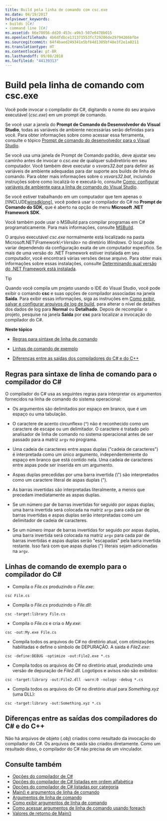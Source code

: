 ```yaml
---
title: Build pela linha de comando com csc.exe
ms.date: 04/19/2017
helpviewer_keywords:
- builds [C#]
- command line [C#]
ms.assetid: 66e70056-dd20-453c-a9b3-507e0478b015
ms.openlocfilehash: 4b6dfdbce131371553fc729206de29794266bfbe
ms.sourcegitcommit: 64f4baed249341e5bf64d1385bf48e3f2e1a0211
ms.translationtype: HT
ms.contentlocale: pt-BR
ms.lasthandoff: 09/08/2018
ms.locfileid: "44139313"
---
```

# <a name="command-line-build-with-cscexe"></a>Build pela linha de comando com csc.exe
Você pode invocar o compilador do C#, digitando o nome do seu arquivo executável (*csc.exe*) em um prompt de comando.

Se você usar a janela do **Prompt de Comando do Desenvolvedor do Visual Studio**, todas as variáveis de ambiente necessárias serão definidas para você. Para obter informações sobre como acessar essa ferramenta, consulte o tópico [Prompt de comando do desenvolvedor para o Visual Studio](../../../framework/tools/developer-command-prompt-for-vs.md). 

Se você usa uma janela de Prompt de Comando padrão, deve ajustar seu caminho antes de invocar o *csc.exe* de qualquer subdiretório em seu computador. Você também deve executar o *vsvars32.bat* para definir as variáveis de ambiente adequadas para dar suporte aos builds de linha de comando. Para obter mais informações sobre o *vsvars32.bat*, incluindo instruções sobre como localizá-lo e executá-lo, consulte [Como: configurar variáveis de ambiente para a linha de comando do Visual Studio](../../../csharp/language-reference/compiler-options/how-to-set-environment-variables-for-the-visual-studio-command-line.md).

Se você estiver trabalhando em um computador que tem apenas o [!INCLUDE[winsdklong](~/includes/winsdklong-md.md)], você poderá usar o compilador do C# no **Prompt de Comando do SDK**, que é aberto na opção de menu **Microsoft .NET Framework SDK**.

Você também pode usar o MSBuild para compilar programas em C# programaticamente. Para mais informações, consulte [MSBuild](/visualstudio/msbuild/msbuild).

O arquivo executável *csc.exe* normalmente está localizado na pasta Microsoft.NET\Framework\\*\<Versão>* no diretório *Windows*. O local pode variar dependendo da configuração exata de um computador específico. Se mais de uma versão do .NET Framework estiver instalada em seu computador, você encontrará várias versões desse arquivo. Para obter mais informações sobre essas instalações, consulte [Determinando qual versão do .NET Framework está instalada](../../../framework/migration-guide/how-to-determine-which-versions-are-installed.md).

> [!TIP]
>  Quando você compila um projeto usando o IDE do Visual Studio, você pode exibir o comando **csc** e suas opções de compilador associadas na janela **Saída**. Para exibir essas informações, siga as instruções em [Como exibir, salvar e configurar arquivos de log de build](/visualstudio/ide/how-to-view-save-and-configure-build-log-files#to-change-the-amount-of-information-included-in-the-build-log), para alterar o nível de detalhes dos dados de log para **Normal** ou **Detalhado**. Depois de recompilar o projeto, pesquise na janela **Saída** por **csc** para localizar a invocação do compilador do C#.

 **Neste tópico**

- [Regras para sintaxe de linha de comando](#-rules-for-command-line-syntax-for-the-c-compiler)

- [Linhas de comando de exemplo](#sample-command-lines-for-the-c-compiler)

- [Diferenças entre as saídas dos compiladores do C# e do C++](#differences-between-c-compiler-and-c-compiler-output)

## <a name="rules-for-command-line-syntax-for-the-c-compiler"></a>Regras para sintaxe de linha de comando para o compilador do C#

O compilador do C# usa as seguintes regras para interpretar os argumentos fornecidos na linha de comando do sistema operacional:

- Os argumentos são delimitados por espaço em branco, que é um espaço ou uma tabulação.

- O caractere de acento circunflexo (^) não é reconhecido como um caractere de escape ou um delimitador. O caractere é tratado pelo analisador de linha de comando no sistema operacional antes de ser passado para a matriz `argv` no programa.

- Uma cadeia de caracteres entre aspas duplas ("cadeia de caracteres") é interpretada como um único argumento, independentemente do espaço em branco que está contido nela. Uma cadeia de caracteres entre aspas pode ser inserida em um argumento.

- Aspas duplas precedidas por uma barra invertida (\\") são interpretados como um caractere literal de aspas duplas (").

- As barras invertidas são interpretadas literalmente, a menos que precedam imediatamente as aspas duplas.

- Se um número par de barras invertidas for seguido por aspas duplas, uma barra invertida será colocada na matriz `argv` para cada par de barras invertidas e aspas duplas serão interpretadas como um delimitador de cadeia de caracteres.

- Se um número ímpar de barras invertidas for seguido por aspas duplas, uma barra invertida será colocada na matriz `argv` para cada par de barras invertidas e aspas duplas serão "escapadas" pela barra invertida restante. Isso fará com que aspas duplas (") literais sejam adicionadas na `argv`.

## <a name="sample-command-lines-for-the-c-compiler"></a>Linhas de comando de exemplo para o compilador do C#

- Compila o *File.cs* produzindo o *File.exe*:

```console
csc File.cs 
```

- Compila o *File.cs* produzindo o *File.dll*:

```console
csc -target:library File.cs
```

- Compila o *File.cs* e cria o *My.exe*:

```console
csc -out:My.exe File.cs
```

- Compila todos os arquivos do C# no diretório atual, com otimizações habilitadas e define o símbolo de DEPURAÇÃO. A saída é *File2.exe*:

```console
csc -define:DEBUG -optimize -out:File2.exe *.cs
```

- Compila todos os arquivos do C# no diretório atual, produzindo uma versão de depuração de *File2.dll*. Logotipos e avisos não são exibidos:

```console
csc -target:library -out:File2.dll -warn:0 -nologo -debug *.cs
```

- Compila todos os arquivos do C# no diretório atual para *Something.xyz* (uma DLL):

```console
csc -target:library -out:Something.xyz *.cs
```

## <a name="differences-between-c-compiler-and-c-compiler-output"></a>Diferenças entre as saídas dos compiladores do C# e do C++
Não há arquivos de objeto (*.obj*) criados como resultado da invocação do compilador do C#. Os arquivos de saída são criados diretamente. Como um resultado disso, o compilador do C# não precisa de um vinculador.

## <a name="see-also"></a>Consulte também

- [Opções do compilador de C#](../../../csharp/language-reference/compiler-options/index.md)  
- [Opções do compilador de C# listadas em ordem alfabética](../../../csharp/language-reference/compiler-options/listed-alphabetically.md)  
- [Opções do compilador de C# listadas por categoria](../../../csharp/language-reference/compiler-options/listed-by-category.md)  
- [Main() e argumentos de linha de comando](../../../csharp/programming-guide/main-and-command-args/index.md)  
- [Argumentos de linha de comando](../../../csharp/programming-guide/main-and-command-args/command-line-arguments.md)  
- [Como exibir argumentos de linha de comando](../../../csharp/programming-guide/main-and-command-args/how-to-display-command-line-arguments.md)  
- [Como acessar argumentos de linha de comando usando foreach](../../../csharp/programming-guide/main-and-command-args/how-to-access-command-line-arguments-using-foreach.md)  
- [Valores de retorno de Main()](../../../csharp/programming-guide/main-and-command-args/main-return-values.md)

